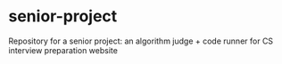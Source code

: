 senior-project
===========

Repository for a senior project: an algorithm judge + code runner for CS interview preparation website
